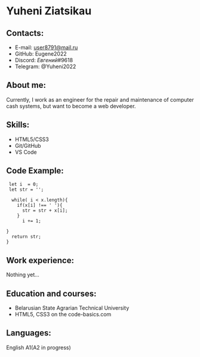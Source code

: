 # Yuheni Ziatsikau

## Contacts:
* E-mail: user8791@mail.ru
* GitHub: Eugene2022
* Discord: _Евгений_#9618
* Telegram: @Yuheni2022

## About me:
Currently, I work as an engineer for the repair and maintenance of computer cash systems, but want to become a web developer.

## Skills:
* HTML5/CSS3
* Git/GitHub
* VS Code

## Code Example:
```function noSpace(x){
 let i  = 0;
 let str = '';
  
  while( i < x.length){
    if(x[i] !== ' '){
      str = str + x[i];
    } 
      i += 1;
    
}
  return str;
} 
```

## Work experience:
Nothing yet…

## Education and courses:
* Belarusian State Agrarian Technical University
* HTML5, CSS3 on the code-basics.com

## Languages:
English A1(A2 in progress)


